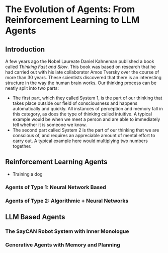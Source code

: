 # The Evolution of Agents: From Reinforcement Learning to LLM Agents

## Introduction

A few years ago the Nobel Laureate Daniel Kahneman published a book called *Thinking Fast and Slow*. This book was based on research that he had carried out
with his late collaborator Amos Tversky over the course of more than 30 years. These scientists discovered that there is an interesting structure in the way the human
brain works. Our thinking process can be neatly split into two parts: 

-  The first part, which they called System 1, is the part of our thinking that takes place outside our field of consciousness and happens automatically and quickly. All instances of perception and memory fall in this category, as does the type of thinking called intuitive. A typical example would be when we meet a person and are able to immediately tell whether it is someone we know. 
-  The second part called System 2 is the part of our thinking that we are conscious of, and requires an appreciable amount of mental effort to carry out. A typical example here would multiplying two numbers together.

## Reinforcement Learning Agents

- Training a dog

### Agents of Type 1: Neural Network Based

### Agents of Type 2: Algorithmic + Neural Networks

## LLM Based Agents

### The SayCAN Robot System with Inner Monologue

### Generative Agents with Memory and Planning

